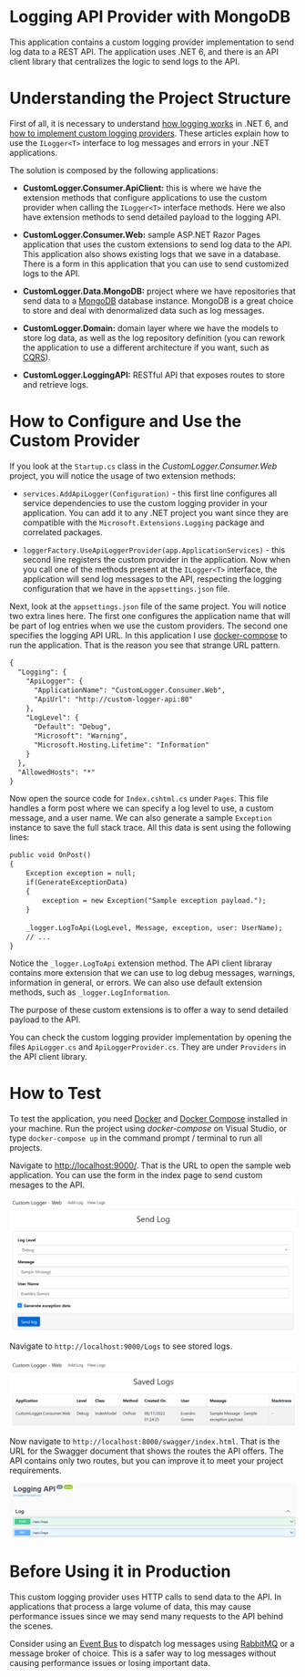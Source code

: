 # Logging API Provider with MongoDB

This application contains a custom logging provider implementation to send log data to a REST API. The application uses .NET 6, and there is an API client library that centralizes the logic to send logs to the API.

# Understanding the Project Structure

First of all, it is necessary to understand [how logging works](https://docs.microsoft.com/en-us/dotnet/core/extensions/logging?tabs=command-line) in .NET 6, and [how to implement custom logging providers](https://docs.microsoft.com/en-us/dotnet/core/extensions/custom-logging-provider). These articles explain how to use the ```ILogger<T>``` interface to log messages and errors in your .NET applications.

The solution is composed by the following applications:

* **CustomLogger.Consumer.ApiClient:** this is where we have the extension methods that configure applications to use the custom provider when calling the ```ILogger<T>``` interface methods. Here we also have extension methods to send detailed payload to the logging API.

* **CustomLogger.Consumer.Web:** sample ASP.NET Razor Pages application that uses the custom extensions to send log data to the API. This application also shows existing logs that we save in a database. There is a form in this application that you can use to send customized logs to the API.

* **CustomLogger.Data.MongoDB:** project where we have repositories that send data to a [MongoDB](https://www.mongodb.com/) database instance. MongoDB is a great choice to store and deal with denormalized data such as log messages.

* **CustomLogger.Domain:** domain layer where we have the models to store log data, as well as the log repository definition (you can rework the application to use a different architecture if you want, such as [CQRS](https://github.com/evgomes/cqrs-mediatr-asp-net-core)).

* **CustomLogger.LoggingAPI:** RESTful API that exposes routes to store and retrieve logs.

# How to Configure and Use the Custom Provider

If you look at the ```Startup.cs``` class in the  *CustomLogger.Consumer.Web* project, you will notice the usage of two extension methods:

* ```services.AddApiLogger(Configuration)``` - this first line configures all service dependencies to use the custom logging provider in your application. You can add it to any .NET project you want since they are compatible with the ```Microsoft.Extensions.Logging``` package and correlated packages.

* ```loggerFactory.UseApiLoggerProvider(app.ApplicationServices)``` - this second line registers the custom provider in the application. Now when you call one of the methods present at the ```ILogger<T>``` interface, the application will send log messages to the API, respecting the logging configuration that we have in the ```appsettings.json``` file.

Next, look at the ```appsettings.json``` file of the same project. You will notice two extra lines here. The first one configures the application name that will be part of log entries when we use the custom providers. The second one specifies the logging API URL. In this application I use [docker-compose](https://docs.docker.com/compose/) to run the application. That is the reason you see that strange URL pattern.

```
{
  "Logging": {
    "ApiLogger": {
      "ApplicationName": "CustomLogger.Consumer.Web",
      "ApiUrl": "http://custom-logger-api:80"
    },
    "LogLevel": {
      "Default": "Debug",
      "Microsoft": "Warning",
      "Microsoft.Hosting.Lifetime": "Information"
    }
  },
  "AllowedHosts": "*"
}
```

Now open the source code for ```Index.cshtml.cs``` under ```Pages```. This file handles a form post where we can specify a log level to use, a custom message, and a user name. We can also generate a sample ```Exception``` instance to save the full stack trace. All this data is sent using the following lines:

```
public void OnPost()
{
    Exception exception = null;
    if(GenerateExceptionData)
    {
        exception = new Exception("Sample exception payload.");
    }

    _logger.LogToApi(LogLevel, Message, exception, user: UserName);
    // ...
}
```

Notice the ```_logger.LogToApi``` extension method. The API client libraray contains more extension that we can use to log debug messages, warnings, information in general, or errors. We can also use default extension methods, such as ```_logger.LogInformation```. 

The purpose of these custom extensions is to offer a way to send detailed payload to the API.

You can check the custom logging provider implementation by opening the files ```ApiLogger.cs``` and ```ApiLoggerProvider.cs```. They are under ```Providers``` in the API client library.

# How to Test

To test the application, you need [Docker](https://www.docker.com/) and [Docker Compose](https://docs.docker.com/compose/install/) installed in your machine. Run the project using *docker-compose* on Visual Studio, or type ```docker-compose up``` in the command prompt / terminal to run all projects.

Navigate to [http://localhost:9000/](http://localhost:9000/). That is the URL to open the sample web application. You can use the form in the index page to send custom mesages to the API.

![Form to send log messages](https://raw.githubusercontent.com/evgomes/logging-to-api/main/images/1-sample-log.png?token=GHSAT0AAAAAABUEBR6HLGMNYTOYSJV7WU5EYX4I6XA)

Navigate to ```http://localhost:9000/Logs``` to see stored logs.

![Logs page](https://raw.githubusercontent.com/evgomes/logging-to-api/main/images/2-see-logs.png?token=GHSAT0AAAAAABUEBR6HMKKHYNKDN4IY7SOQYX4JACQ)

Now navigate to ```http://localhost:8000/swagger/index.html```. That is the URL for the Swagger document that shows the routes the API offers. The API contains only two routes, but you can improve it to meet your project requirements.

![Logging API](https://raw.githubusercontent.com/evgomes/logging-to-api/main/images/3-api.png?token=GHSAT0AAAAAABUEBR6GJLL452D5EHKMR5A2YX4JAOA)

# Before Using it in Production

This custom logging provider uses HTTP calls to send data to the API. In applications that process a large volume of data, this may cause performance issues since we may send many requests to the API behind the scenes. 

Consider using an [Event Bus](https://github.com/evgomes/net-core-event-bus) to dispatch log messages using [RabbitMQ](https://www.rabbitmq.com/) or a message broker of choice. This is a safer way to log messages without causing performance issues or losing important data.
